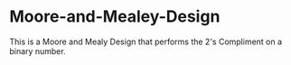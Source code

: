 # Moore-and-Mealey-Design
This is a Moore and Mealy Design that performs the 2's Compliment on a binary number.

